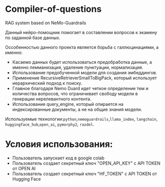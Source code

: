 # Compiler-of-questions
RAG system based on NeMo-Guardrails

Данный нейро-помощник помогает в составлении вопросов к экамену по заданной базе данных.

Оссобенностью данного проекта является борьба с галлюцинациями, а именно:
- Касаемо данных будет использоваться предобработка данные, а именно лемманизация, удаление пунктуации, нормализация.
- Использование предобученной модели для создания эмбеддингов.
- Применение RecursiveRetrieverSmallToBigPack, который использует иерархический подход к поиску.
- Главное благодаря Nemo Duard идет четкое определение тем и количества вопросов, что ограничивает свободу модели в генерации нерелевантного контента.
- Использование query_engine, который опирается на индексированные документы, а не на общие знания модели.


Используемые технологии:`python`,`nemoguardrails`,`llama_index`, `langchain`, `huggingface_hub`,`open_ai`, `pymorphy2`, `razdel`.

# Условия использования:
- Пользователь запускает код в google colab
- Пользователь создает секретный ключ "OPEN_API_KEY" с API TOKEN от OPEN AI
- Пользователь создает секретный ключ "HF_TOKEN" с API TOKEN от Hugging Face
